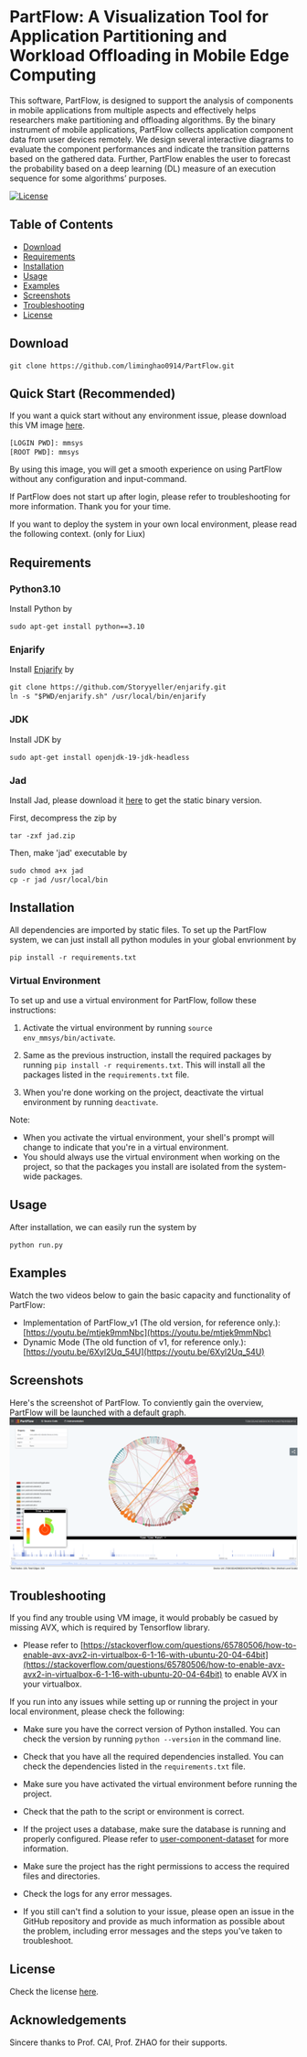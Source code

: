 # PartFlow: A Visualization Tool for Application Partitioning and Workload Offloading in Mobile Edge Computing
This software, PartFlow, is designed to support the analysis of components in mobile applications from multiple aspects and effectively helps researchers make partitioning and offloading algorithms. By the binary instrument of mobile applications, PartFlow collects application component data from user devices remotely. We design several interactive diagrams to evaluate the component performances and indicate the transition patterns based on the gathered data. Further, PartFlow enables the user to forecast the probability based on a deep learning (DL) measure of an execution sequence for some algorithms’ purposes. 

<!-- [![Build Status](https://travis-ci.com/username/project-title.svg?branch=master)](https://travis-ci.com/username/project-title) -->
[![License](http://img.shields.io/:license-mit-blue.svg)](https://github.com/liminghao0914/PartFlow/blob/master/LICENSE)

## Table of Contents
- [Download](#download)
- [Requirements](#requirements)
- [Installation](#installation)
- [Usage](#usage)
- [Examples](#examples)
- [Screenshots](#screenshots)
- [Troubleshooting](#troubleshooting)
- [License](#license)

## Download
    git clone https://github.com/liminghao0914/PartFlow.git

## Quick Start (Recommended)
If you want a quick start without any environment issue, please download this VM image [here](https://entuedu-my.sharepoint.com/:f:/g/personal/minghao002_e_ntu_edu_sg/Ekdvu5361TlGpSUhCfMaLO4BvvM2i9bbpoUvHwCvO2_gGw?e=cTNENa).

    [LOGIN PWD]: mmsys
    [ROOT PWD]: mmsys

By using this image, you will get a smooth experience on using PartFlow without any configuration and input-command. 

If PartFlow does not start up after login, please refer to troubleshooting for more information. Thank you for your time.

If you want to deploy the system in your own local environment, please read the following context. (only for Liux)

## Requirements
### Python3.10
Install Python by

    sudo apt-get install python==3.10

### Enjarify
Install [Enjarify](https://github.com/Storyyeller/enjarify) by

    git clone https://github.com/Storyyeller/enjarify.git
    ln -s "$PWD/enjarify.sh" /usr/local/bin/enjarify

### JDK
Install JDK by

    sudo apt-get install openjdk-19-jdk-headless

### Jad
Install Jad, please download it [here](http://www.javadecompilers.com/jad) to get the static binary version. 

First, decompress the zip by

    tar -zxf jad.zip

Then, make 'jad' executable by

    sudo chmod a+x jad
    cp -r jad /usr/local/bin

## Installation
All dependencies are imported by static files. To set up the PartFlow system, we can just install all python modules in your global envrionment by

    pip install -r requirements.txt

### Virtual Environment

To set up and use a virtual environment for PartFlow, follow these instructions:

1. Activate the virtual environment by running `source env_mmsys/bin/activate`.

2. Same as the previous instruction, install the required packages by running `pip install -r requirements.txt`. This will install all the packages listed in the `requirements.txt` file.

3. When you're done working on the project, deactivate the virtual environment by running `deactivate`.

Note:
- When you activate the virtual environment, your shell's prompt will change to indicate that you're in a virtual environment.
- You should always use the virtual environment when working on the project, so that the packages you install are isolated from the system-wide packages.

## Usage
After installation, we can easily run the system by

    python run.py
    
## Examples
Watch the two videos below to gain the basic capacity and functionality of PartFlow:
- Implementation of PartFlow_v1 (The old version, for reference only.): [https://youtu.be/mtjek9mmNbc](https://youtu.be/mtjek9mmNbc)
- Dynamic Mode (The old function of v1, for reference only.): [https://youtu.be/6Xyl2Uq_54U](https://youtu.be/6Xyl2Uq_54U)

## Screenshots
Here's the screenshot of PartFlow. To conviently gain the overview, PartFlow will be launched with a default graph.
![Default Graph](https://github.com/liminghao0914/PartFlow/blob/master/screenshots/overview_defaultgrpah.png)

## Troubleshooting
If you find any trouble using VM image, it would probably be casued by missing AVX, which is required by Tensorflow library.
- Please refer to [https://stackoverflow.com/questions/65780506/how-to-enable-avx-avx2-in-virtualbox-6-1-16-with-ubuntu-20-04-64bit](https://stackoverflow.com/questions/65780506/how-to-enable-avx-avx2-in-virtualbox-6-1-16-with-ubuntu-20-04-64bit) to enable AVX in your virtualbox.

If you run into any issues while setting up or running the project in your local environment, please check the following:

- Make sure you have the correct version of Python installed. You can check the version by running `python --version` in the command line.

- Check that you have all the required dependencies installed. You can check the dependencies listed in the `requirements.txt` file.

- Make sure you have activated the virtual environment before running the project.

- Check that the path to the script or environment is correct.

- If the project uses a database, make sure the database is running and properly configured. Please refer to [user-component-dataset](https://github.com/liminghao0914/user-component-dataset) for more information.

- Make sure the project has the right permissions to access the required files and directories.

- Check the logs for any error messages.

- If you still can't find a solution to your issue, please open an issue in the GitHub repository and provide as much information as possible about the problem, including error messages and the steps you've taken to troubleshoot.

## License
Check the license [here](https://github.com/liminghao0914/PartFlow/blob/master/LICENSE).

## Acknowledgements
Sincere thanks to Prof. CAI, Prof. ZHAO for their supports.
